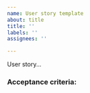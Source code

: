 ```yaml
---
name: User story template
about: title
title: ''
labels: ''
assignees: ''

---
```


User story...

### Acceptance criteria:
